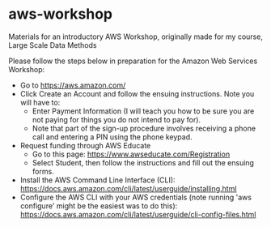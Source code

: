# aws-workshop
Materials for an introductory AWS Workshop, originally made for my course, Large Scale Data Methods

Please follow the steps below in preparation for the Amazon Web Services Workshop:
* Go to https://aws.amazon.com/
* Click Create an Account  and follow the ensuing instructions. Note you will have to: 
  * Enter Payment Information (I will teach you how to be sure you are not paying for things you do not intend to pay for).
  * Note that part of the sign-up procedure involves receiving a phone call and entering a PIN using the phone keypad. 
* Request funding through AWS Educate 
  * Go to this page: https://www.awseducate.com/Registration
  * Select Student, then follow the instructions and fill out the ensuing forms.
* Install the AWS Command Line Interface (CLI): https://docs.aws.amazon.com/cli/latest/userguide/installing.html 
* Configure the AWS CLI with your AWS credentials (note running 'aws configure' might be the easiest was to do this): https://docs.aws.amazon.com/cli/latest/userguide/cli-config-files.html 


